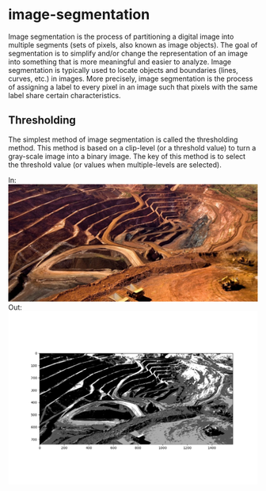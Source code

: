 # image-segmentation
Image segmentation is the process of partitioning a digital image into multiple segments (sets of pixels, also known as image objects). The goal of segmentation is to simplify and/or change the representation of an image into something that is more meaningful and easier to analyze. Image segmentation is typically used to locate objects and boundaries (lines, curves, etc.) in images. More precisely, image segmentation is the process of assigning a label to every pixel in an image such that pixels with the same label share certain characteristics.

## Thresholding
The simplest method of image segmentation is called the thresholding method. This method is based on a clip-level (or a threshold value) to turn a gray-scale image into a binary image. The key of this method is to select the threshold value (or values when multiple-levels are selected). 

In:
![alt text](https://github.com/naveenkambham/image-segmentation/blob/master/mining.jpg)
Out:
![alt text](https://github.com/naveenkambham/image-segmentation/blob/master/mine_image_output.png)
